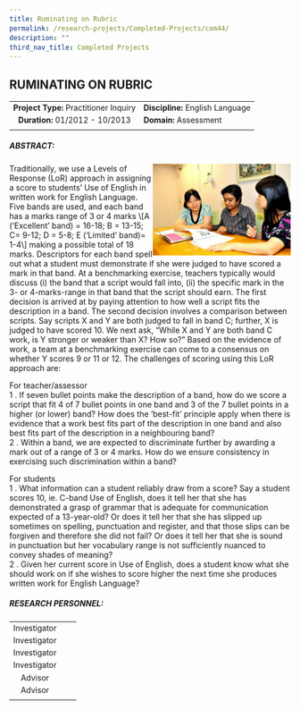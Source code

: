 ```yaml
---
title: Ruminating on Rubric
permalink: /research-projects/Completed-Projects/com44/
description: ""
third_nav_title: Completed Projects
---
```

## RUMINATING ON RUBRIC

|   |   |
|:-:|---|
| **Project Type:** Practitioner Inquiry  | **Discipline:** English Language  |
| **Duration:** 01/2012 - 10/2013  | **Domain:** Assessment  |
|   |   |

##### ABSTRACT:

<img src="/images/ruminating on rubric.jpg" style="width:49%" align=right>
Traditionally, we use a Levels of Response (LoR) approach in assigning a score to students’ Use of English in written work for English Language. Five bands are used, and each band has a marks range of 3 or 4 marks \[A (‘Excellent’ band) = 16-18; B = 13-15; C= 9-12; D = 5-8; E (‘Limited’ band)= 1-4\] making a possible total of 18 marks. Descriptors for each band spell out what a student must demonstrate if she were judged to have scored a mark in that band. At a benchmarking exercise, teachers typically would discuss (i) the band that a script would fall into, (ii) the specific mark in the 3- or 4-marks-range in that band that the script should earn. The first decision is arrived at by paying attention to how well a script fits the description in a band. The second decision involves a comparison between scripts. Say scripts X and Y are both judged to fall in band C; further, X is judged to have scored 10. We next ask, “While X and Y are both band C work, is Y stronger or weaker than X? How so?” Based on the evidence of work, a team at a benchmarking exercise can come to a consensus on whether Y scores 9 or 11 or 12.
The challenges of scoring using this LoR approach are:

For teacher/assessor<br>
1 \.  If seven bullet points make the description of a band, how do we score a script that fit 4 of 7 bullet points in one band and 3 of the 7 bullet points in a higher (or lower) band? How does the ‘best-fit’ principle apply when there is evidence that a work best fits part of the description in one band and also best fits part of the description in a neighbouring band?<br>
2 \.  Within a band, we are expected to discriminate further by awarding a mark out of a range of 3 or 4 marks. How do we ensure consistency in exercising such discrimination within a band?

For students<br>
1 \.  What information can a student reliably draw from a score? Say a student scores 10, ie. C-band Use of English, does it tell her that she has demonstrated a grasp of grammar that is adequate for communication expected of a 13-year-old? Or does it tell her that she has slipped up sometimes on spelling, punctuation and register, and that those slips can be forgiven and therefore she did not fail? Or does it tell her that she is sound in punctuation but her vocabulary range is not sufficiently nuanced to convey shades of meaning?<br>
2 \.  Given her current score in Use of English, does a student know what she should work on if she wishes to score higher the next time she produces written work for English Language?

##### RESEARCH PERSONNEL:

|   |   |   |
|:-:|---|---|
| Investigator  |   |   |
| Investigator  |   |   |
| Investigator  |   |   |
| Investigator  |   |   |
|  Advisor |   |   |
|  Advisor |   |   |
|   |   |   |
